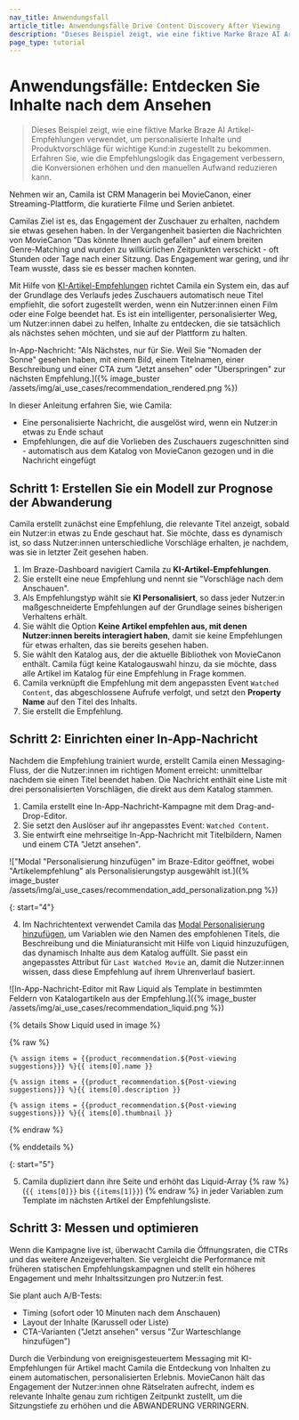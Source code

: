 ```yaml
---
nav_title: Anwendungsfall
article_title: Anwendungsfälle Drive Content Discovery After Viewing
description: "Dieses Beispiel zeigt, wie eine fiktive Marke Braze AI Artikel-Empfehlungen verwendet, um personalisierte Inhalte und Produktvorschläge für wichtige Kund:in zugestellt zu bekommen."
page_type: tutorial
---
```


# Anwendungsfälle: Entdecken Sie Inhalte nach dem Ansehen

> Dieses Beispiel zeigt, wie eine fiktive Marke Braze AI Artikel-Empfehlungen verwendet, um personalisierte Inhalte und Produktvorschläge für wichtige Kund:in zugestellt zu bekommen. Erfahren Sie, wie die Empfehlungslogik das Engagement verbessern, die Konversionen erhöhen und den manuellen Aufwand reduzieren kann.

Nehmen wir an, Camila ist CRM Managerin bei MovieCanon, einer Streaming-Plattform, die kuratierte Filme und Serien anbietet. 

Camilas Ziel ist es, das Engagement der Zuschauer zu erhalten, nachdem sie etwas gesehen haben. In der Vergangenheit basierten die Nachrichten von MovieCanon "Das könnte Ihnen auch gefallen" auf einem breiten Genre-Matching und wurden zu willkürlichen Zeitpunkten verschickt - oft Stunden oder Tage nach einer Sitzung. Das Engagement war gering, und ihr Team wusste, dass sie es besser machen konnten.

Mit Hilfe von [KI-Artikel-Empfehlungen]({{site.baseurl}}/user_guide/brazeai/recommendations/creating_recommendations/ai/) richtet Camila ein System ein, das auf der Grundlage des Verlaufs jedes Zuschauers automatisch neue Titel empfiehlt, die sofort zugestellt werden, wenn ein Nutzer:innen einen Film oder eine Folge beendet hat. Es ist ein intelligenter, personalisierter Weg, um Nutzer:innen dabei zu helfen, Inhalte zu entdecken, die sie tatsächlich als nächstes sehen möchten, und sie auf der Plattform zu halten.

In-App-Nachricht: "Als Nächstes, nur für Sie. Weil Sie "Nomaden der Sonne" gesehen haben, mit einem Bild, einem Titelnamen, einer Beschreibung und einer CTA zum "Jetzt ansehen" oder "Überspringen" zur nächsten Empfehlung.]({% image_buster /assets/img/ai_use_cases/recommendation_rendered.png %})

In dieser Anleitung erfahren Sie, wie Camila:

- Eine personalisierte Nachricht, die ausgelöst wird, wenn ein Nutzer:in etwas zu Ende schaut
- Empfehlungen, die auf die Vorlieben des Zuschauers zugeschnitten sind - automatisch aus dem Katalog von MovieCanon gezogen und in die Nachricht eingefügt 

## Schritt 1: Erstellen Sie ein Modell zur Prognose der Abwanderung

Camila erstellt zunächst eine Empfehlung, die relevante Titel anzeigt, sobald ein Nutzer:in etwas zu Ende geschaut hat. Sie möchte, dass es dynamisch ist, so dass Nutzer:innen unterschiedliche Vorschläge erhalten, je nachdem, was sie in letzter Zeit gesehen haben.

1. Im Braze-Dashboard navigiert Camila zu **KI-Artikel-Empfehlungen**.
2. Sie erstellt eine neue Empfehlung und nennt sie "Vorschläge nach dem Anschauen".
3. Als Empfehlungstyp wählt sie **KI Personalisiert**, so dass jeder Nutzer:in maßgeschneiderte Empfehlungen auf der Grundlage seines bisherigen Verhaltens erhält.
4. Sie wählt die Option **Keine Artikel empfehlen aus, mit denen Nutzer:innen bereits interagiert haben**, damit sie keine Empfehlungen für etwas erhalten, das sie bereits gesehen haben. 
5. Sie wählt den Katalog aus, der die aktuelle Bibliothek von MovieCanon enthält. Camila fügt keine Katalogauswahl hinzu, da sie möchte, dass alle Artikel im Katalog für eine Empfehlung in Frage kommen.
6. Camila verknüpft die Empfehlung mit dem angepassten Event `Watched Content`, das abgeschlossene Aufrufe verfolgt, und setzt den **Property Name** auf den Titel des Inhalts.
7. Sie erstellt die Empfehlung.

## Schritt 2: Einrichten einer In-App-Nachricht

Nachdem die Empfehlung trainiert wurde, erstellt Camila einen Messaging-Fluss, der die Nutzer:innen im richtigen Moment erreicht: unmittelbar nachdem sie einen Titel beendet haben. Die Nachricht enthält eine Liste mit drei personalisierten Vorschlägen, die direkt aus dem Katalog stammen.

1. Camila erstellt eine In-App-Nachricht-Kampagne mit dem Drag-and-Drop-Editor.
2. Sie setzt den Auslöser auf ihr angepasstes Event: `Watched Content`.
3. Sie entwirft eine mehrseitige In-App-Nachricht mit Titelbildern, Namen und einem CTA "Jetzt ansehen".

\!["Modal "Personalisierung hinzufügen" im Braze-Editor geöffnet, wobei "Artikelempfehlung" als Personalisierungstyp ausgewählt ist.]({% image_buster /assets/img/ai_use_cases/recommendation_add_personalization.png %})

{: start="4"}

4. Im Nachrichtentext verwendet Camila das [Modal Personalisierung hinzufügen]({{site.baseurl}}/user_guide/personalization_and_dynamic_content/liquid/using_liquid/#inserting-pre-formatted-variables), um Variablen wie den Namen des empfohlenen Titels, die Beschreibung und die Miniaturansicht mit Hilfe von Liquid hinzuzufügen, das dynamisch Inhalte aus dem Katalog auffüllt. Sie passt ein angepasstes Attribut für `Last Watched Movie` an, damit die Nutzer:innen wissen, dass diese Empfehlung auf ihrem Uhrenverlauf basiert. 

\![In-App-Nachricht-Editor mit Raw Liquid als Template in bestimmten Feldern von Katalogartikeln aus der Empfehlung.]({% image_buster /assets/img/ai_use_cases/recommendation_liquid.png %})

{% details Show Liquid used in image %}

{% raw %}

```liquid
{% assign items = {{product_recommendation.${Post-viewing suggestions}}} %}{{ items[0].name }}
```

```liquid
{% assign items = {{product_recommendation.${Post-viewing suggestions}}} %}{{ items[0].description }}
```

```liquid
{% assign items = {{product_recommendation.${Post-viewing suggestions}}} %}{{ items[0].thumbnail }}
```

{% endraw %}

{% enddetails %}

{: start="5"}

5. Camila dupliziert dann ihre Seite und erhöht das Liquid-Array {% raw %} (`{{ items[0]}}` bis `{{items[1]}}`) {% endraw %} in jeder Variablen zum Template im nächsten Artikel der Empfehlungsliste.

## Schritt 3: Messen und optimieren

Wenn die Kampagne live ist, überwacht Camila die Öffnungsraten, die CTRs und das weitere Anzeigeverhalten. Sie vergleicht die Performance mit früheren statischen Empfehlungskampagnen und stellt ein höheres Engagement und mehr Inhaltssitzungen pro Nutzer:in fest.

Sie plant auch A/B-Tests:

- Timing (sofort oder 10 Minuten nach dem Anschauen)
- Layout der Inhalte (Karussell oder Liste)
- CTA-Varianten ("Jetzt ansehen" versus "Zur Warteschlange hinzufügen")

Durch die Verbindung von ereignisgesteuertem Messaging mit KI-Empfehlungen für Artikel macht Camila die Entdeckung von Inhalten zu einem automatischen, personalisierten Erlebnis. MovieCanon hält das Engagement der Nutzer:innen ohne Rätselraten aufrecht, indem es relevante Inhalte genau zum richtigen Zeitpunkt zustellt, um die Sitzungstiefe zu erhöhen und die ABWANDERUNG VERRINGERN.





